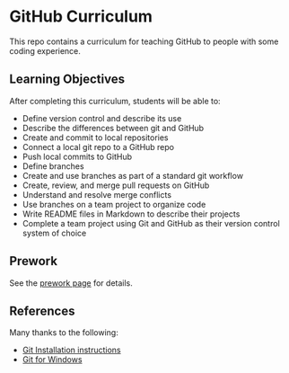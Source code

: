 # GitHub Curriculum

This repo contains a curriculum for teaching GitHub to people with some coding experience.

## Learning Objectives

After completing this curriculum, students will be able to:

* Define version control and describe its use
* Describe the differences between git and GitHub
* Create and commit to local repositories
* Connect a local git repo to a GitHub repo
* Push local commits to GitHub
* Define branches
* Create and use branches as part of a standard git workflow
* Create, review, and merge pull requests on GitHub
* Understand and resolve merge conflicts
* Use branches on a team project to organize code
* Write README files in Markdown to describe their projects
* Complete a team project using Git and GitHub as their version control system of choice

## Prework

See the [prework page](./prework.md) for details.

## References

Many thanks to the following:

* [Git Installation instructions](https://git-scm.com/book/en/v2/Getting-Started-Installing-Git)
* [Git for Windows](https://gitforwindows.org/)
